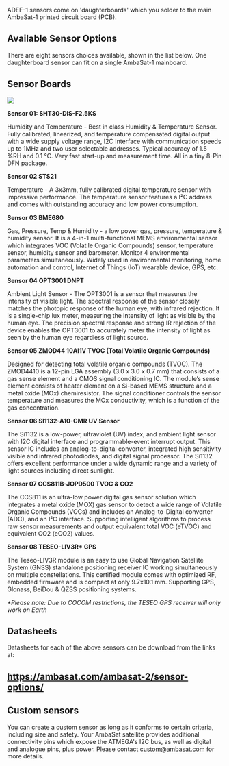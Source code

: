 ADEF-1 sensors come on 'daughterboards' which you solder to the main AmbaSat-1 printed circuit board (PCB).

<!-- wp:heading -->

<h2>Available Sensor Options</h2>
<!-- /wp:heading -->

<!-- wp:paragraph -->

<p>There are eight sensors choices available, shown in the list below. One daughterboard sensor can fit on a single AmbaSat-1 mainboard.  </p>
<!-- /wp:paragraph -->

<h2>Sensor Boards</h2>

<img src="https://ambasat.com/downloads/ambasat-1-sensor-range.png">

<!-- wp:paragraph -->

<p><strong>Sensor 01:    SHT30-DIS-F2.5KS  </strong></p>
<!-- /wp:paragraph -->

<!-- wp:paragraph -->

<p>Humidity and Temperature - Best in class Humidity & Temperature Sensor. Fully calibrated, linearized, and temperature compensated digital output with a wide supply voltage range, I2C Interface with communication speeds up to 1MHz and two user selectable addresses.  Typical accuracy of 1.5 %RH and 0.1 °C. Very fast start-up and measurement time. All in a tiny 8-Pin DFN package.</p>
<!-- /wp:paragraph -->

<!-- wp:paragraph -->

<p><strong>Sensor 02    STS21   </strong></p>
<!-- /wp:paragraph -->

<!-- wp:paragraph -->

<p>Temperature - A 3x3mm, fully calibrated digital temperature sensor with impressive performance. The temperature sensor features a I²C address and comes with outstanding accuracy and low power consumption. </p>
<!-- /wp:paragraph -->

<!-- wp:paragraph -->

<p><strong>Sensor 03    BME680  </strong></p>
<!-- /wp:paragraph -->

<!-- wp:paragraph -->

<p>Gas, Pressure, Temp & Humidity - a low power gas, pressure, temperature & humidity sensor. It is a 4-in-1 multi-functional MEMS environmental sensor which integrates VOC (Volatile Organic Compounds) sensor, temperature sensor, humidity sensor and barometer. Monitor 4 environmental parameters simultaneously. Widely used in environmental monitoring, home automation and control, Internet of Things (IoT) wearable device, GPS, etc.</p>
<!-- /wp:paragraph -->

<!-- wp:paragraph -->

<p><strong>Sensor 04 OPT3001 DNPT  </strong>  </p>
<!-- /wp:paragraph -->

<!-- wp:paragraph -->

<p>Ambient Light Sensor - The OPT3001 is a sensor that measures the intensity of visible light. The spectral response of the sensor closely matches the photopic response of the human eye, with infrared rejection. It is a single-chip lux meter, measuring the intensity of light as visible by the human eye. The precision spectral response and strong IR rejection of the device enables the OPT3001 to accurately meter the intensity of light as seen by the human eye regardless of light source.</p>
<!-- /wp:paragraph -->

<!-- wp:paragraph -->

<p><strong>Sensor 05    ZMOD44 10AI1V   TVOC (Total Volatile Organic Compounds)</strong></p>
<!-- /wp:paragraph -->

<!-- wp:paragraph -->

<p>Designed for detecting total volatile organic compounds (TVOC). The ZMOD4410 is a 12-pin LGA assembly (3.0 x 3.0 x 0.7 mm) that consists of a gas sense element and a CMOS signal conditioning IC. The module’s sense element consists of heater element on a Si-based MEMS structure and a metal oxide (MOx) chemiresistor. The signal conditioner controls the sensor temperature and measures the MOx conductivity, which is a function of the gas concentration.</p>
<!-- /wp:paragraph -->

<!-- wp:paragraph -->

<p><strong>Sensor 06    SI1132-A10-GMR  UV Sensor </strong></p>
<!-- /wp:paragraph -->

<!-- wp:paragraph -->

<p>The Si1132 is a low-power, ultraviolet (UV) index, and ambient light sensor with I2C digital interface and programmable-event interrupt output. This sensor IC includes an analog-to-digital converter, integrated high sensitivity visible and infrared photodiodes, and digital signal processor. The Si1132 offers excellent performance under a wide dynamic range and a variety of light sources including direct sunlight.</p>
<!-- /wp:paragraph -->

<!-- wp:paragraph -->

<p><strong>Sensor 07    CCS811B-JOPD500 TVOC & CO2 </strong></p>
<!-- /wp:paragraph -->

<!-- wp:paragraph -->

<p>The CCS811 is an ultra-low power digital gas sensor solution which integrates a metal oxide (MOX) gas sensor to detect a wide range of Volatile Organic Compounds (VOCs) and includes an Analog-to-Digital converter (ADC), and an I²C interface. Supporting intelligent algorithms to process raw sensor measurements and output equivalent total VOC (eTVOC) and<br> equivalent CO2 (eCO2) values.</p>
<!-- /wp:paragraph -->

<!-- wp:paragraph -->

<p><strong>Sensor 08    TESEO-LIV3R*    GPS </strong></p>
<!-- /wp:paragraph -->

<!-- wp:paragraph -->

<p>The Teseo-LIV3R module is an easy to use Global Navigation Satellite System (GNSS) standalone positioning receiver IC working simultaneously on multiple constellations. This certified module comes with optimized RF, embedded firmware and is compact at only 9.7x10.1 mm. Supporting GPS, Glonass, BeiDou & QZSS positioning systems.</p>
<!-- /wp:paragraph -->

<!-- wp:paragraph -->

<p><em>*Please note: Due to COCOM restrictions, the </em><em>TESEO GPS receiver will only work on Earth</em></p>
<!-- /wp:paragraph -->

<!-- wp:heading -->

<h2>Datasheets</h2>
<!-- /wp:heading -->

<!-- wp:paragraph -->

<p>Datasheets for each of the above sensors can be download
from the links at:</p>
<!-- /wp:paragraph -->

<!-- wp:heading -->

<h2><a href="https://ambasat.com/ambasat-2/sensor-options/">https://ambasat.com/ambasat-2/sensor-options/</a> </h2>
<!-- /wp:heading -->

<!-- wp:heading -->

<h2>Custom sensors</h2>
<!-- /wp:heading -->

<!-- wp:paragraph -->

<p>You can create a custom sensor as long as it conforms to
certain criteria, including size and safety. Your AmbaSat satellite provides
additional connectivity pins which expose the ATMEGA's I2C bus, as well as
digital and analogue pins, plus power. Please contact <a href="mailto:custom@ambasat.com">custom@ambasat.com</a> for more details.</p>
<!-- /wp:paragraph -->
